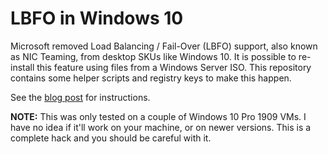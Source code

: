 # LBFO in Windows 10

Microsoft removed Load Balancing / Fail-Over (LBFO) support, also known as NIC Teaming, from desktop SKUs like Windows 10. It is possible to re-install this feature using files from a Windows Server ISO. This repository contains some helper scripts and registry keys to make this happen.

See the [blog post](https://codeinsecurity.wordpress.com/2020/05/27/re-enabling-nic-teaming-lbfo-in-windows-10-desktop-skus-even-after-microsoft-removed-it/) for instructions.

**NOTE:** This was only tested on a couple of Windows 10 Pro 1909 VMs. I have no idea if it'll work on your machine, or on newer versions. This is a complete hack and you should be careful with it.
